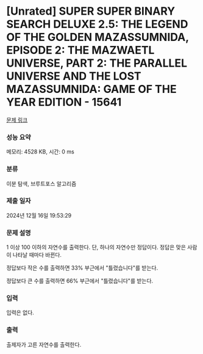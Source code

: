 # [Unrated] SUPER SUPER BINARY SEARCH DELUXE 2.5: THE LEGEND OF THE GOLDEN MAZASSUMNIDA, EPISODE 2: THE MAZWAETL UNIVERSE, PART 2: THE PARALLEL UNIVERSE AND THE LOST MAZASSUMNIDA: GAME OF THE YEAR EDITION - 15641 

[문제 링크](https://www.acmicpc.net/problem/15641) 

### 성능 요약

메모리: 4528 KB, 시간: 0 ms

### 분류

이분 탐색, 브루트포스 알고리즘

### 제출 일자

2024년 12월 16일 19:53:29

### 문제 설명

<p>1 이상 100 이하의 자연수를 출력한다. 단, 하나의 자연수만 정답이다. 정답은 맞은 사람이 나타날 때마다 바뀐다.</p>

<p>정답보다 작은 수를 출력하면 33% 부근에서 "틀렸습니다"를 받는다.</p>

<p>정답보다 큰 수를 출력하면 66% 부근에서 "틀렸습니다"를 받는다.</p>

### 입력 

 <p>입력은 없다.</p>

### 출력 

 <p>출제자가 고른 자연수를 출력한다.</p>

